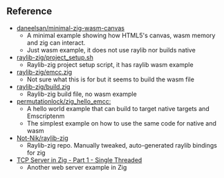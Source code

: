 ## Reference

- [daneelsan/minimal-zig-wasm-canvas](https://github.com/daneelsan/minimal-zig-wasm-canvas/tree/master)
    - A minimal example showing how HTML5's canvas, wasm memory and zig can interact.
    - Just wasm example, it does not use raylib nor builds native
- [raylib-zig/project\_setup.sh](https://github.com/Not-Nik/raylib-zig/blob/devel/project_setup.sh#L32C5-L32C42)
    - Raylib-zig project setup script, it has raylib wasm example
- [raylib-zig/emcc.zig](https://github.com/Not-Nik/raylib-zig/blob/devel/emcc.zig)
    - Not sure what this is for but it seems to build the wasm file
- [raylib-zig/build.zig](https://github.com/Not-Nik/raylib-zig/blob/devel/build.zig)
    - Raylib-zig build file, no wasm example
- [permutationlock/zig\_hello\_emcc: ](https://github.com/permutationlock/zig_hello_emcc/tree/main)
    - A hello world example that can build to target native targets and Emscriptenm
    - The simplest example on how to use the same code for native and wasm
- [Not-Nik/raylib-zig](https://github.com/Not-Nik/raylib-zig)
    - Raylib-zig repo. Manually tweaked, auto-generated raylib bindings for zig
- [TCP Server in Zig - Part 1 - Single Threaded](https://www.openmymind.net/TCP-Server-In-Zig-Part-1-Single-Threaded/)
    - Another web server example in Zig